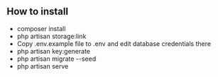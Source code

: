 ## How to install

- composer install
- php artisan storage:link
- Copy .env.example file to .env and edit database credentials there
- php artisan key:generate
- php artisan migrate --seed
- php artisan serve
